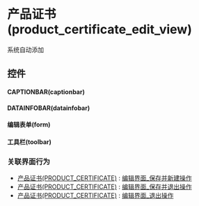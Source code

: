 # 产品证书(product_certificate_edit_view)  <!-- {docsify-ignore-all} -->


系统自动添加



## 控件
#### CAPTIONBAR(captionbar)
#### DATAINFOBAR(datainfobar)
#### 编辑表单(form)
#### 工具栏(toolbar)


### 关联界面行为
  * [产品证书(PRODUCT_CERTIFICATE)](module/crm/product_certificate) : [编辑界面_保存并新建操作](module/crm/product_certificate#界面行为)
  * [产品证书(PRODUCT_CERTIFICATE)](module/crm/product_certificate) : [编辑界面_保存并退出操作](module/crm/product_certificate#界面行为)
  * [产品证书(PRODUCT_CERTIFICATE)](module/crm/product_certificate) : [编辑界面_退出操作](module/crm/product_certificate#界面行为)

<script>
 const { createApp } = Vue
  createApp({
    data() {
      return {

      }
    }
  }).use(ElementPlus).mount('#app')
</script>